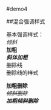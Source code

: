 #demo4

##混合强调样式

基本强调样式：  
*倾斜*  
**加粗**  
***斜体加粗***  
~~删除线~~  
~~删除线的样式~~  

**~~加粗删除~~**  
*~~倾斜删除~~*  
***~~加粗倾斜删除~~***  



